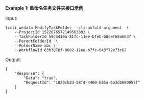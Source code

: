 **Example 1: 重命名任务文件夹接口示例**



Input: 

```
tccli wedata ModifyTaskFolder --cli-unfold-argument  \
    --ProjectId 1522676572149563392 \
    --TaskFolderId 59c4419a-81fc-11ee-bfeb-b8cef68a6637 \
    --ParentFolderId  \
    --FolderName abc \
    --WorkflowId 63b3878f-0602-11ee-b7fc-043f72e73c62
```

Output: 
```
{
    "Response": {
        "Data": "true",
        "RequestId": "1029cb2d-58f4-4400-b65a-6a3db680955f"
    }
}
```

